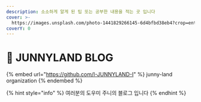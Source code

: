 ```yaml
---
description: 소소하게 알게 된 팁 또는 공부한 내용을 적는 곳 입니다
cover: >-
  https://images.unsplash.com/photo-1441829266145-6d4bfbd38eb4?crop=entropy&cs=tinysrgb&fm=jpg&ixid=MnwxOTcwMjR8MHwxfHNlYXJjaHw5fHxTRUF8ZW58MHx8fHwxNjY2ODQ0OTA5&ixlib=rb-4.0.3&q=80
coverY: 0
---
```


# 👻 JUNNYLAND BLOG



{% embed url="https://github.com/I-JUNNYLAND-I" %}
junny-land organization
{% endembed %}

{% hint style="info" %}
여러분의 도우미 주니의 블로그 입니다
{% endhint %}

